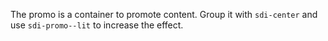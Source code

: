 The promo is a container to promote content. Group it with `sdi-center` and use `sdi-promo--lit` to increase the effect.
